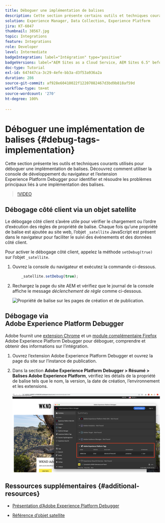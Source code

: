 ```yaml
---
title: Déboguer une implémentation de balises
description: Cette section présente certains outils et techniques courants pour déboguer une implémentation de balises. Découvrez comment utiliser la console de développement du navigateur et l’extension Experience Platform Debugger pour identifier et résoudre les problèmes principaux liés à une implémentation des balises.
solution: Experience Manager, Data Collection, Experience Platform
jira: KT-6047
thumbnail: 38567.jpg
topic: Integrations
feature: Integrations
role: Developer
level: Intermediate
badgeIntegration: label="Intégration" type="positive"
badgeVersions: label="AEM Sites as a Cloud Service, AEM Sites 6.5" before-title="false"
doc-type: Tutorial
exl-id: 647447ca-3c29-4efe-bb3a-d3f53a936a2a
duration: 286
source-git-commit: af928e60410022f12207082467d3bd9b818af59d
workflow-type: tm+mt
source-wordcount: '270'
ht-degree: 100%

---
```


# Déboguer une implémentation de balises {#debug-tags-implementation}

Cette section présente les outils et techniques courants utilisés pour déboguer une implémentation de balises. Découvrez comment utiliser la console de développement du navigateur et l’extension Experience Platform Debugger pour identifier et résoudre les problèmes principaux liés à une implémentation des balises.

>[!VIDEO](https://video.tv.adobe.com/v/38567?quality=12&learn=on)

## Débogage côté client via un objet satellite

Le débogage côté client s’avère utile pour vérifier le chargement ou l’ordre d’exécution des règles de propriété de balise. Chaque fois qu’une propriété de balise est ajoutée au site web, l’objet `_satellite` JavaScript est présent dans le navigateur pour faciliter le suivi des événements et des données côté client.

Pour activer le débogage côté client, appelez la méthode `setDebug(true)` sur l’objet `_satellite`.

1. Ouvrez la console du navigateur et exécutez la commande ci-dessous.

   ```javascript
       _satellite.setDebug(true);
   ```

1. Rechargez la page du site AEM et vérifiez que le journal de la console affiche le message _déclenchement de règle_ comme ci-dessous.

   ![Propriété de balise sur les pages de création et de publication.](assets/satellite-object-debugging.png)

## Débogage via Adobe Experience Platform Debugger

Adobe fournit une [extension Chrome](https://chrome.google.com/webstore/detail/adobe-experience-platform/bfnnokhpnncpkdmbokanobigaccjkpob) et un [module complémentaire Firefox](https://addons.mozilla.org/fr/firefox/addon/adobe-experience-platform-dbg/) Adobe Experience Platform Debugger pour déboguer, comprendre et obtenir des informations sur l’intégration.

1. Ouvrez l’extension Adobe Experience Platform Debugger et ouvrez la page du site sur l’instance de publication.

1. Dans la section **Adobe Experience Platform Debugger > Résumé > Balises Adobe Experience Platform**, vérifiez les détails de la propriété de balise tels que le nom, la version, la date de création, l’environnement et les extensions.

   ![Détails de la propriété de balise et Adobe Experience Platform Debugger.](assets/tag-property-details.png)

## Ressources supplémentaires {#additional-resources}

+ [Présentation d’Adobe Experience Platform Debugger](https://experienceleague.adobe.com/docs/platform-learn/data-collection/debugger/overview.html?lang=fr)

+ [Référence d’objet satellite](https://experienceleague.adobe.com/docs/experience-platform/tags/client-side/satellite-object.html?lang=fr)

